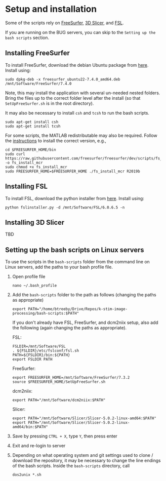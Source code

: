 # Setup and installation

Some of the scripts rely on [FreeSurfer](https://surfer.nmr.mgh.harvard.edu/), [3D Slicer](https://www.slicer.org/), and [FSL](https://fsl.fmrib.ox.ac.uk/fsl/fslwiki/FSL).

If you are running on the BUG servers, you can skip to the `Setting up the bash scripts` section.

## Installing FreeSurfer
To install FreeSurfer, download the debian Ubuntu package from [here](https://fsl.fmrib.ox.ac.uk/fsl/fslwiki/FslInstallation). Install using:

```
sudo dpkg-deb -x freesurfer_ubuntu22-7.4.0_amd64.deb /mnt/Software/FreeSurfer/7.4.0
```

Note, this may install the application with several un-needed nested folders. Bring the files up to the correct folder level after the install (so that `SetUpFreeSurfer.sh` is in the root directory).

It may also be necessary to install `csh` and `tcsh` to run the bash scripts.

```
sudo apt-get install csh
sudo apt-get install tcsh
```

For some scripts, the MATLAB redistributable may also be required. Follow the [instructions](https://surfer.nmr.mgh.harvard.edu/fswiki/MatlabRuntime) to install the correct version, e.g.,

```
cd $FREESURFER_HOME/bin
sudo curl https://raw.githubusercontent.com/freesurfer/freesurfer/dev/scripts/fs_install_mcr -o fs_install_mcr
sudo chmod +x fs_install_mcr
sudo FREESURFER_HOME=$FREESURFER_HOME ./fs_install_mcr R2019b
```

## Installing FSL

To install FSL, download the python installer from [here](). Install using:

```
python fslinstaller.py -d /mnt/Software/FSL/6.0.6.5 -n
```

## Installing 3D Slicer

TBD

## Setting up the bash scripts on Linux servers

To use the scripts in the `bash-scripts` folder from the command line on Linux servers, add the paths to your bash profile file.

1. Open profile file

    ```
    nano ~/.bash_profile
    ```

2. Add the `bash-scripts` folder to the path as follows (changing the paths as appropriate)
   
    ```
    export PATH="/home/btreeby/Drive/Repos/k-stim-image-processing/bash-scripts:$PATH"
    ```

    If you don't already have FSL, FreeSurfer, and dcm2niix setup, also add the following (again changing the paths as appropriate).

    FSL:

    ```
    FSLDIR=/mnt/Software/FSL
    . ${FSLDIR}/etc/fslconf/fsl.sh
    PATH=${FSLDIR}/bin:${PATH}
    export FSLDIR PATH
    ```

    FreeSurfer:

    ```
    export FREESURFER_HOME=/mnt/Software/FreeSurfer/7.3.2
    source $FREESURFER_HOME/SetUpFreeSurfer.sh
    ```

    dcm2niix:

    ```
    export PATH="/mnt/Software/dcm2niix:$PATH"
    ```
    
    Slicer:
    
    ```
    export PATH="/mnt/Software/Slicer/Slicer-5.0.2-linux-amd64:$PATH"
	export PATH="/mnt/Software/Slicer/Slicer-5.0.2-linux-amd64/bin:$PATH"
    ```

3. Save by pressing `CTRL + X`, type `Y`, then press enter
4. Exit and re-login to server
5. Depending on what operating system and git settings used to clone / download the repository, it may be necessary to change the line endings of the bash scripts. Inside the `bash-scripts` directory, call
    ```
    dos2unix *.sh
    ```
